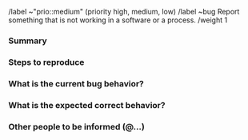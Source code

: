/label ~"prio::medium" (priority high, medium, low)
/label ~bug Report something that is not working in a software or a process.
/weight 1
### Summary


### Steps to reproduce


### What is the current bug behavior?


### What is the expected correct behavior?


### Other people to be informed (@...)
